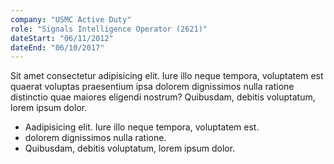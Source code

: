 ```yaml
---
company: "USMC Active Duty"
role: "Signals Intelligence Operator (2621)"
dateStart: "06/11/2012"
dateEnd: "06/10/2017"
---
```


Sit amet consectetur adipisicing elit. Iure illo neque tempora, voluptatem est quaerat voluptas praesentium ipsa dolorem dignissimos nulla ratione distinctio quae maiores eligendi nostrum? Quibusdam, debitis voluptatum, lorem ipsum dolor.

- Aadipisicing elit. Iure illo neque tempora, voluptatem est.
- dolorem dignissimos nulla ratione.
- Quibusdam, debitis voluptatum, lorem ipsum dolor.
